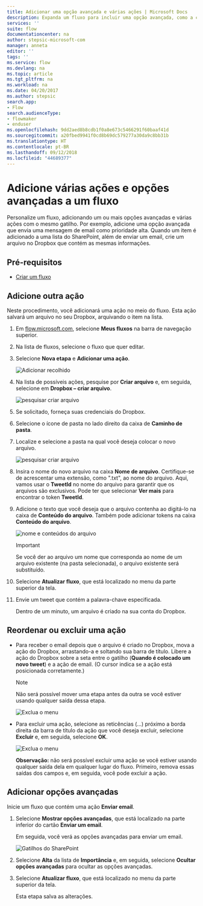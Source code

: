 ```yaml
---
title: Adicionar uma opção avançada e várias ações | Microsoft Docs
description: Expanda um fluxo para incluir uma opção avançada, como a configuração de um email como alta prioridade e adicionar outra ação para o mesmo evento.
services: ''
suite: flow
documentationcenter: na
author: stepsic-microsoft-com
manager: anneta
editor: ''
tags: ''
ms.service: flow
ms.devlang: na
ms.topic: article
ms.tgt_pltfrm: na
ms.workload: na
ms.date: 04/20/2017
ms.author: stepsic
search.app:
- Flow
search.audienceType:
- flowmaker
- enduser
ms.openlocfilehash: 9dd2aed8b8cdb1f0a8e673c5466291f60baaf41d
ms.sourcegitcommit: a20fbed9941f0cd8b69dc579277a30da9c8bb31b
ms.translationtype: HT
ms.contentlocale: pt-BR
ms.lasthandoff: 09/12/2018
ms.locfileid: "44689377"
---
```

# <a name="add-multiple-actions-and-advanced-options-to-a-flow"></a>Adicione várias ações e opções avançadas a um fluxo
Personalize um fluxo, adicionando um ou mais opções avançadas e várias ações com o mesmo gatilho. Por exemplo, adicione uma opção avançada que envia uma mensagem de email como prioridade alta. Quando um item é adicionado a uma lista do SharePoint, além de enviar um email, crie um arquivo no Dropbox que contém as mesmas informações.

## <a name="prerequisites"></a>Pré-requisitos
* [Criar um fluxo](get-started-logic-flow.md)

## <a name="add-another-action"></a>Adicione outra ação
Neste procedimento, você adicionará uma ação no meio do fluxo. Esta ação salvará um arquivo no seu Dropbox, arquivando o item na lista.

1. Em [flow.microsoft.com](https://flow.microsoft.com), selecione **Meus fluxos** na barra de navegação superior.
2. Na lista de fluxos, selecione o fluxo que quer editar.
3. Selecione **Nova etapa** e **Adicionar uma ação**.
   
    ![Adicionar recolhido](./media/multi-step-logic-flow/add-action.png)
4. Na lista de possíveis ações, pesquise por **Criar arquivo** e, em seguida, selecione em **Dropbox – criar arquivo**.
   
    ![pesquisar criar arquivo](./media/multi-step-logic-flow/create-file-search.png)
5. Se solicitado, forneça suas credenciais do Dropbox.
6. Selecione o ícone de pasta no lado direito da caixa de **Caminho de pasta**.
7. Localize e selecione a pasta na qual você deseja colocar o novo arquivo.
   
    ![pesquisar criar arquivo](./media/multi-step-logic-flow/create-file-folder.png)
8. Insira o nome do novo arquivo na caixa **Nome de arquivo**. Certifique-se de acrescentar uma extensão, como ".txt", ao nome do arquivo. Aqui, vamos usar o **TweetId** no nome do arquivo para garantir que os arquivos são exclusivos. Pode ter que selecionar **Ver mais** para encontrar o token **TweetId**.
9. Adicione o texto que você deseja que o arquivo contenha ao digitá-lo na caixa de **Conteúdo do arquivo**. Também pode adicionar tokens na caixa **Conteúdo do arquivo**.
   
    ![nome e conteúdos do arquivo](./media/multi-step-logic-flow/create-file-name-and-contents.png)
   
   > [!IMPORTANT]
   > Se você der ao arquivo um nome que corresponda ao nome de um arquivo existente (na pasta selecionada), o arquivo existente será substituído.
   > 
   > 
10. Selecione **Atualizar fluxo**, que está localizado no menu da parte superior da tela.
11. Envie um tweet que contém a palavra-chave especificada.
    
     Dentro de um minuto, um arquivo é criado na sua conta do Dropbox.

## <a name="reorder-or-delete-an-action"></a>Reordenar ou excluir uma ação
* Para receber o email depois que o arquivo é criado no Dropbox, mova a ação do Dropbox, arrastando-a e soltando sua barra de título. Libere a ação do Dropbox sobre a seta entre o gatilho (**Quando é colocado um novo tweet**) e a ação de email. (O cursor indica se a ação está posicionada corretamente.)
  
  > [!NOTE]
  > Não será possível mover uma etapa antes da outra se você estiver usando qualquer saída dessa etapa.
  > 
  > 
  
    ![Exclua o menu](./media/multi-step-logic-flow/draggingaction.png)
* Para excluir uma ação, selecione as reticências (...) próximo a borda direita da barra de título da ação que você deseja excluir, selecione **Excluir** e, em seguida, selecione **OK**.
  
    ![Exclua o menu](./media/multi-step-logic-flow/deletemenu.png)
  
     **Observação:** não será possível excluir uma ação se você estiver usando qualquer saída dela em qualquer lugar do fluxo. Primeiro, remova essas saídas dos campos e, em seguida, você pode excluir a ação.

## <a name="add-advanced-options"></a>Adicionar opções avançadas
Inicie um fluxo que contém uma ação **Enviar email**.

1. Selecione **Mostrar opções avançadas**, que está localizado na parte inferior do cartão **Enviar um email**.
   
     Em seguida, você verá as opções avançadas para enviar um email.
   
    ![Gatilhos do SharePoint](./media/multi-step-logic-flow/advanced.png)
2. Selecione **Alta** da lista de **Importância** e, em seguida, selecione **Ocultar opções avançadas** para ocultar as opções avançadas.
3. Selecione **Atualizar fluxo**, que está localizado no menu da parte superior da tela.
   
     Esta etapa salva as alterações.

